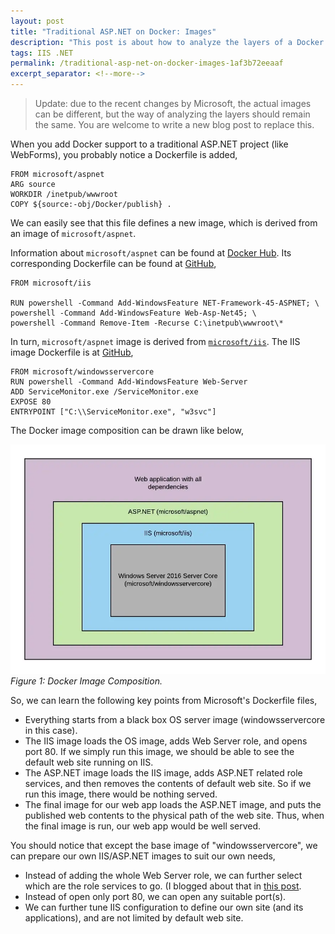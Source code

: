 ```yaml
---
layout: post
title: "Traditional ASP.NET on Docker: Images"
description: "This post is about how to analyze the layers of a Docker image, and use ASP.NET container images as example."
tags: IIS .NET
permalink: /traditional-asp-net-on-docker-images-1af3b72eeaaf
excerpt_separator: <!--more-->
---
```


> Update: due to the recent changes by Microsoft, the actual images can be different, but the way of analyzing the layers should remain the same. You are welcome to write a new blog post to replace this.

When you add Docker support to a traditional ASP.NET project (like WebForms), you probably notice a Dockerfile is added,
```docker
FROM microsoft/aspnet
ARG source
WORKDIR /inetpub/wwwroot
COPY ${source:-obj/Docker/publish} .
```
<!--more-->

We can easily see that this file defines a new image, which is derived from an image of `microsoft/aspnet`.

Information about `microsoft/aspnet` can be found at [Docker Hub](https://hub.docker.com/r/microsoft/aspnet/). Its corresponding Dockerfile can be found at [GitHub](https://github.com/Microsoft/aspnet-docker),

```docker
FROM microsoft/iis

RUN powershell -Command Add-WindowsFeature NET-Framework-45-ASPNET; \
powershell -Command Add-WindowsFeature Web-Asp-Net45; \
powershell -Command Remove-Item -Recurse C:\inetpub\wwwroot\*
```

In turn, `microsoft/aspnet` image is derived from [`microsoft/iis`](https://hub.docker.com/r/microsoft/iis/). The IIS image Dockerfile is at [GitHub](https://github.com/Microsoft/iis-docker),

```docker
FROM microsoft/windowsservercore
RUN powershell -Command Add-WindowsFeature Web-Server
ADD ServiceMonitor.exe /ServiceMonitor.exe
EXPOSE 80
ENTRYPOINT ["C:\\ServiceMonitor.exe", "w3svc"]
```

The Docker image composition can be drawn like below,

![img-description](/images/aspnet-docker-images.png)
_Figure 1: Docker Image Composition._

So, we can learn the following key points from Microsoft's Dockerfile files,

* Everything starts from a black box OS server image (windowsservercore in this case).
* The IIS image loads the OS image, adds Web Server role, and opens port 80. If we simply run this image, we should be able to see the default web site running on IIS.
* The ASP.NET image loads the IIS image, adds ASP.NET related role services, and then removes the contents of default web site. So if we run this image, there would be nothing served.
* The final image for our web app loads the ASP.NET image, and puts the published web contents to the physical path of the web site. Thus, when the final image is run, our web app would be well served.

You should notice that except the base image of "windowsservercore", we can prepare our own IIS/ASP.NET images to suit our own needs,

* Instead of adding the whole Web Server role, we can further select which are the role services to go. (I blogged about that in [this post](/install-iis-10-on-windows-via-powershell-96baf95efc2e).
* Instead of open only port 80, we can open any suitable port(s).
* We can further tune IIS configuration to define our own site (and its applications), and are not limited by default web site.
